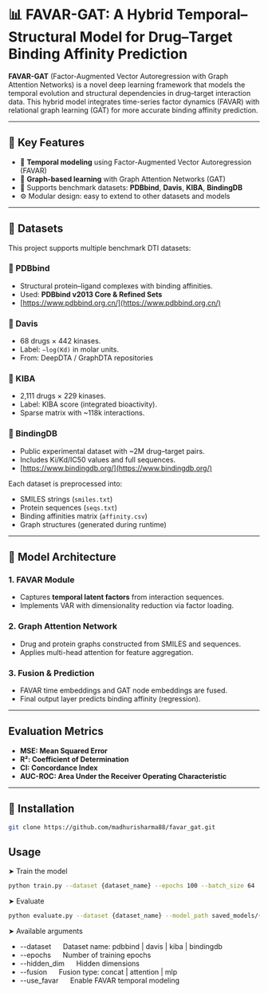 # 📊 FAVAR-GAT: A Hybrid Temporal–Structural Model for Drug–Target Binding Affinity Prediction

**FAVAR-GAT** (Factor-Augmented Vector Autoregression with Graph Attention Networks) is a novel deep learning framework that models the temporal evolution and structural dependencies in drug–target interaction data. This hybrid model integrates time-series factor dynamics (FAVAR) with relational graph learning (GAT) for more accurate binding affinity prediction.

---

## 🧠 Key Features

- 🔁 **Temporal modeling** using Factor-Augmented Vector Autoregression (FAVAR)
- 🧬 **Graph-based learning** with Graph Attention Networks (GAT)
- 🧪 Supports benchmark datasets: **PDBbind**, **Davis**, **KIBA**, **BindingDB**
- ⚙️ Modular design: easy to extend to other datasets and models

---

## 📂 Datasets

This project supports multiple benchmark DTI datasets:

### 🔗 PDBbind
- Structural protein–ligand complexes with binding affinities.
- Used: **PDBbind v2013 Core & Refined Sets**
- [https://www.pdbbind.org.cn/](https://www.pdbbind.org.cn/)

### 🔗 Davis
- 68 drugs × 442 kinases.
- Label: `−log(Kd)` in molar units.
- From: DeepDTA / GraphDTA repositories

### 🔗 KIBA
- 2,111 drugs × 229 kinases.
- Label: KIBA score (integrated bioactivity).
- Sparse matrix with ~118k interactions.

### 🔗 BindingDB
- Public experimental dataset with ~2M drug–target pairs.
- Includes Ki/Kd/IC50 values and full sequences.
- [https://www.bindingdb.org/](https://www.bindingdb.org/)

Each dataset is preprocessed into:
- SMILES strings (`smiles.txt`)
- Protein sequences (`seqs.txt`)
- Binding affinities matrix (`affinity.csv`)
- Graph structures (generated during runtime)

---

## 🧱 Model Architecture

### 1. **FAVAR Module**
- Captures **temporal latent factors** from interaction sequences.
- Implements VAR with dimensionality reduction via factor loading.

### 2. **Graph Attention Network**
- Drug and protein graphs constructed from SMILES and sequences.
- Applies multi-head attention for feature aggregation.

### 3. **Fusion & Prediction**
- FAVAR time embeddings and GAT node embeddings are fused.
- Final output layer predicts binding affinity (regression).

---

## **Evaluation Metrics**
- **MSE: Mean Squared Error**
- **R²: Coefficient of Determination**
- **CI: Concordance Index**
- **AUC-ROC: Area Under the Receiver Operating Characteristic**

---
## 🚀 **Installation**
```bash
git clone https://github.com/madhurisharma88/favar_gat.git
```

## Usage
➤ Train the model
```bash
python train.py --dataset {dataset_name} --epochs 100 --batch_size 64
```
➤ Evaluate
```bash
python evaluate.py --dataset {dataset_name} --model_path saved_models/{saveddataset_name}.pt
```
➤ Available arguments
- --dataset       &nbsp;&nbsp;&nbsp;&nbsp; Dataset name: pdbbind | davis | kiba | bindingdb
- --epochs        &nbsp;&nbsp;&nbsp;&nbsp; Number of training epochs
- --hidden_dim    &nbsp;&nbsp;&nbsp;&nbsp; Hidden dimensions
- --fusion        &nbsp;&nbsp;&nbsp;&nbsp; Fusion type: concat | attention | mlp
- --use_favar     &nbsp;&nbsp;&nbsp;&nbsp; Enable FAVAR temporal modeling

